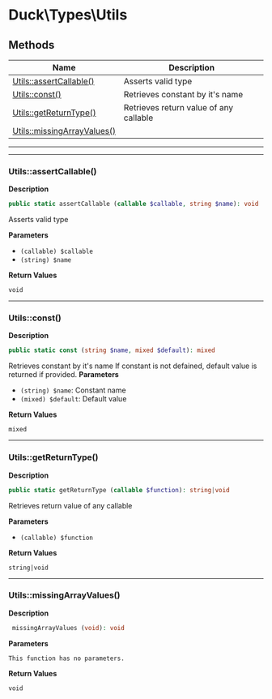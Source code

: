 # Duck\Types\Utils







## Methods

| Name | Description |
|------|-------------|
|[Utils::assertCallable()](#utilsassertcallable)|Asserts valid type|
|[Utils::const()](#utilsconst)|Retrieves constant by it's name|
|[Utils::getReturnType()](#utilsgetreturntype)|Retrieves return value of any callable|
|[Utils::missingArrayValues()](#utilsmissingarrayvalues)||


---

---

### Utils::assertCallable()

**Description**


```php
public static assertCallable (callable $callable, string $name): void
```

Asserts valid type

**Parameters**

* `(callable) $callable`
* `(string) $name`


**Return Values**

`void`




---

### Utils::const()

**Description**


```php
public static const (string $name, mixed $default): mixed
```

Retrieves constant by it's name
If constant is not defained, default value is returned if provided.
**Parameters**

* `(string) $name`: Constant name
* `(mixed) $default`: Default value


**Return Values**

`mixed`




---

### Utils::getReturnType()

**Description**


```php
public static getReturnType (callable $function): string|void
```

Retrieves return value of any callable

**Parameters**

* `(callable) $function`


**Return Values**

`string|void`




---

### Utils::missingArrayValues()

**Description**


```php
 missingArrayValues (void): void
```



**Parameters**

`This function has no parameters.`


**Return Values**

`void`


